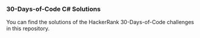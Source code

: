 ### 30-Days-of-Code C# Solutions
You can find the solutions of the HackerRank 30-Days-of-Code challenges in this repository.

